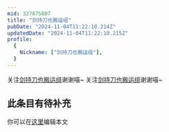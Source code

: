 ```yaml
---
mid: 327875807
title: "剑持刀也搬运组"
pubDate: "2024-11-04T11:22:10.214Z"
updatedDate: "2024-11-04T11:22:10.215Z"
profile:
  {
    Nickname: ["剑持刀也搬运组"],
  }
---
```


关注[剑持刀也搬运组](https://space.bilibili.com/327875807)谢谢喵~ 关注[剑持刀也搬运组](https://space.bilibili.com/327875807)谢谢喵~

## 此条目有待补充
你可以在[这里](https://github.com/Yuhanawa/VTuber.ICU/edit/master/src/content/v/剑持刀也搬运组/index.md)编辑本文

